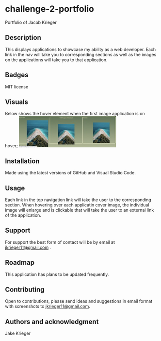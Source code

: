 # challenge-2-portfolio

Portfolio of Jacob Krieger

## Description

This displays applications to showcase my ability as a web developer. Each link in the nav will take you to corresponding sections as well as the images on the applications will take you to that application.

## Badges

MIT license

## Visuals
Below shows the hover element when the first image application is on hover;
<img src="./assets/Screenshot 2023-03-06 at 1.08.11 PM Small.jpeg">



## Installation

Made using the latest versions of GitHub and Visual Studio Code.

## Usage

Each link in the top navigation link will take the user to the corresponding section. When hovering over each applicatin cover image, the individual image will enlarge and is clickable that will take the user to an external link of the application.

## Support

For support the best form of contact will be by email at jkrieger11@gmail.com .

## Roadmap

This application has plans to be updated frequently. 

## Contributing

Open to contributions, please send ideas and suggestions in email format with screenshots to jkrieger11@gmail.com.

## Authors and acknowledgment
Jake Krieger
